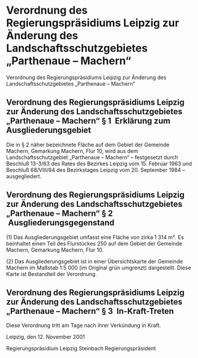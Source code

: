 # Verordnung des Regierungspräsidiums Leipzig zur Änderung des Landschaftsschutzgebietes „Parthenaue – Machern“

Verordnung des Regierungspräsidiums Leipzig zur Änderung des Landschaftsschutzgebietes „Parthenaue – Machern“

## Verordnung des Regierungspräsidiums Leipzig zur Änderung des Landschaftsschutzgebietes „Parthenaue – Machern“ § 1  Erklärung zum Ausgliederungsgebiet

Die in § 2 näher bezeichnete Fläche auf dem Gebiet der Gemeinde Machern, Gemarkung Machern, Flur 10, wird aus dem Landschaftsschutzgebiet „Parthenaue – Machern“ – festgesetzt durch Beschluß 13-3/63 des Rates des Bezirkes Leipzig vom 15. Februar 1963 und Beschluß 68/VIII/84 des Bezirkstages Leipzig vom 20. September 1984 – ausgegliedert.


## Verordnung des Regierungspräsidiums Leipzig zur Änderung des Landschaftsschutzgebietes „Parthenaue – Machern“ § 2  Ausgliederungsgegenstand

(1) Das Ausgliederungsgebiet umfasst eine Fläche von zirka 1 314 m². Es beinhaltet einen Teil des Flurstückes 250 auf dem Gebiet der Gemeinde Machern, Gemarkung Machern, Flur 10.

(2) Das Ausgliederungsgebiet ist in einer Übersichtskarte der Gemeinde Machern im Maßstab 1:5 000 (im Original grün umgrenzt) dargestellt. Diese Karte ist Bestandteil der Verordnung.


## Verordnung des Regierungspräsidiums Leipzig zur Änderung des Landschaftsschutzgebietes „Parthenaue – Machern“ § 3  In-Kraft-Treten

Diese Verordnung tritt am Tage nach ihrer Verkündung in Kraft.

Leipzig, den 12. November 2001

Regierungspräsidium Leipzig 
             Steinbach 
             Regierungspräsident

